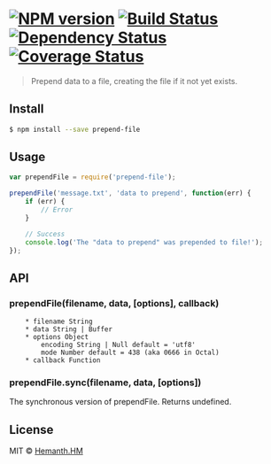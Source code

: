 #  [![NPM version][npm-image]][npm-url] [![Build Status][travis-image]][travis-url] [![Dependency Status][daviddm-image]][daviddm-url] [![Coverage Status][coverall-image]][coverall-url]

> Prepend data to a file, creating the file if it not yet exists.


## Install

```sh
$ npm install --save prepend-file
```

## Usage

```js
var prependFile = require('prepend-file');

prependFile('message.txt', 'data to prepend', function(err) {
	if (err) {
		// Error
	}

	// Success
	console.log('The "data to prepend" was prepended to file!');
});
```

## API

### prependFile(filename, data, [options], callback)

```
    * filename String
    * data String | Buffer
    * options Object
        encoding String | Null default = 'utf8'
        mode Number default = 438 (aka 0666 in Octal)
    * callback Function
```

### prependFile.sync(filename, data, [options])

The synchronous version of prependFile. Returns undefined.

## License

MIT © [Hemanth.HM](http://h3manth.com)


[npm-image]: https://badge.fury.io/js/prepend-file.svg
[npm-url]: https://npmjs.org/package/prepend-file
[travis-image]: https://travis-ci.org/hemanth/node-prepend-file.svg?branch=master
[travis-url]: https://travis-ci.org/hemanth/node-prepend-file
[daviddm-image]: https://david-dm.org/hemanth/node-prepend-file.svg?theme=shields.io
[daviddm-url]: https://david-dm.org/hemanth/node-prepend-file
[coverall-image]: https://coveralls.io/repos/hemanth/node-prepend-file/badge.svg
[coverall-url]: https://coveralls.io/r/hemanth/node-prepend-file
